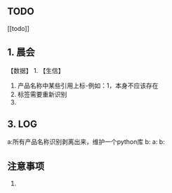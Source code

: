 ## TODO
[[todo]]


## 1. 晨会
【数据】
1. 
【生信】
1. 产品名称中某些引用上标-例如：1，本身不应该存在
2. 标签需要重新识别
3. 





## 3. LOG
a:所有产品名称识别剥离出来，维护一个python库
b:
a:
b:



## 注意事项
1. 








